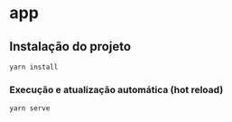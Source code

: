 # app

## Instalação do projeto

```
yarn install
```

### Execução e atualização automática (hot reload)

```
yarn serve
```
